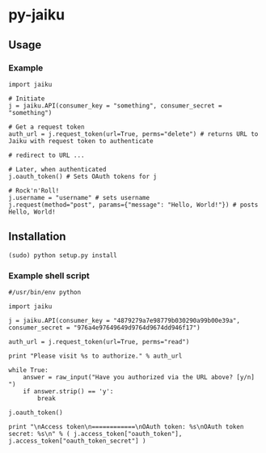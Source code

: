 # py-jaiku

## Usage

### Example

    import jaiku
    
    # Initiate
    j = jaiku.API(consumer_key = "something", consumer_secret = "something")
    
    # Get a request token
    auth_url = j.request_token(url=True, perms="delete") # returns URL to Jaiku with request token to authenticate
    
    # redirect to URL ...
    
    # Later, when authenticated
    j.oauth_token() # Sets OAuth tokens for j
    
    # Rock'n'Roll!
    j.username = "username" # sets username
    j.request(method="post", params={"message": "Hello, World!"}) # posts Hello, World!

## Installation

    (sudo) python setup.py install

### Example shell script

    #/usr/bin/env python
    
    import jaiku
    
    j = jaiku.API(consumer_key = "4879279a7e98779b030290a99b00e39a", consumer_secret = "976a4e97649649d9764d9674dd946f17")
    
    auth_url = j.request_token(url=True, perms="read")
    
    print "Please visit %s to authorize." % auth_url
    
    while True:
        answer = raw_input("Have you authorized via the URL above? [y/n] ")
        if answer.strip() == 'y':
            break
    
    j.oauth_token()
    
    print "\nAccess token\n============\nOAuth token: %s\nOAuth token secret: %s\n" % ( j.access_token["oauth_token"], j.access_token["oauth_token_secret"] )
